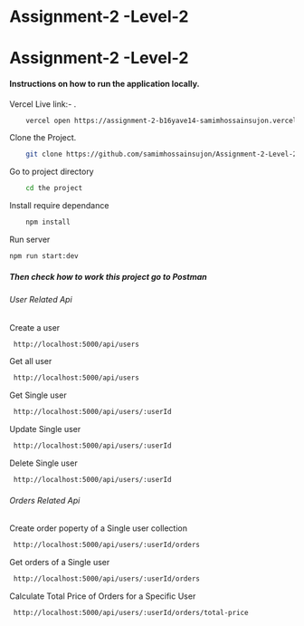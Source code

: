 # Assignment-2 -Level-2
# Assignment-2 -Level-2

#### Instructions on how to run the application locally.

Vercel Live link:- .

```bash
    vercel open https://assignment-2-b16yave14-samimhossainsujon.vercel.app/
```

Clone the Project.

```bash
    git clone https://github.com/samimhossainsujon/Assignment-2-Level-2
```

Go to project directory

```bash
    cd the project
```

Install require dependance

```bash
    npm install
```

Run server

```bash
npm run start:dev

```

##### Then check how to work this project go to Postman

###### User Related Api

Create a user

```bash
 http://localhost:5000/api/users
```

Get all user

```bash
 http://localhost:5000/api/users

```

Get Single user

```bash
 http://localhost:5000/api/users/:userId

```

Update Single user

```bash
 http://localhost:5000/api/users/:userId

```

Delete Single user

```bash
 http://localhost:5000/api/users/:userId

```

###### Orders Related Api

Create order poperty of a Single user collection

```bash
 http://localhost:5000/api/users/:userId/orders

```

Get orders of a Single user

```bash
 http://localhost:5000/api/users/:userId/orders

```

Calculate Total Price of Orders for a Specific User

```bash
 http://localhost:5000/api/users/:userId/orders/total-price

```
